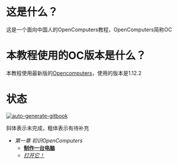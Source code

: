 # 这是什么？

这是一个面向中国人的OpenComputers教程，OpenComputers简称OC

# 本教程使用的OC版本是什么？

本教程使用最新版的[Opencomputers](https://ci.cil.li/job/OpenComputers-MC1.12/)，使用的版本是1.12.2

# 状态

[![auto-generate-gitbook](https://github.com/kebufu/opencomputers-tutorial/actions/workflows/build.yml/badge.svg)](https://github.com/kebufu/opencomputers-tutorial/actions/workflows/build.yml)

斜体表示未完成，粗体表示有待补充

- *第一章 初识OpenComputers*
  - [**制作一台电脑**](第一章%20初识OpenComputers/制作一台电脑.md)
  - [*打开它！*](第一章%20初识OpenComputers/打开它！.md)

<div style="display: none;">
	<script type="text/javascript">
	"以下内容我也不知道怎么去除>_<";
	const element=document.querySelector("#book-search-results > div.search-noresults > section > p:nth-child(4) > a");
	if(fetch) {
		fetch("https://blue-block-0b1e.mckuhei.workers.dev/job/OpenComputers-MC1.12/lastSuccessfulBuild/api/xml?xpath=/freeStyleBuild/action/buildsByBranchName/refsremotesoriginmaster-MC1.12/buildNumber").then(e => {if(e.status==200) return e.text()}).then(e => {
			if(e!=undefined) {
				const lastBuild=e.substr(13).substr(0,3);
				console.log("最后构建:"+lastBuild);
				element.innerText="OpenComputers-MC1.12.2-1.7.5."+lastBuild;
				element.href="https://ci.cil.li/job/OpenComputers-MC1.12/"+lastBuild+"/artifact/build/libs/"+element.innerText+".jar";
			};
		});
	};
</script>  
</div>